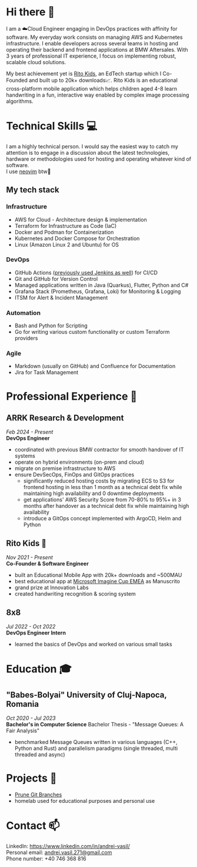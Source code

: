 # Hi there 👋
I am a ☁️Cloud Engineer engaging in DevOps practices with affinity for software. My everyday work consists on managing AWS and Kubernetes infrastructure. I enable developers across several teams in hosting and operating their backend and frontend applications at BMW Aftersales. With 3 years of professional IT experience, I focus on implementing robust, scalable cloud solutions.

My best achievement yet is [Rito Kids](https://www.ritokids.com/), an EdTech startup which I Co-Founded and built up to 20k+ downloads📈. Rito Kids is an educational cross-platform mobile application which helps children aged 4-8 learn handwriting in a fun, interactive way enabled by complex image processing algorithms.
# Technical Skills 💻
I am a highly technical person. I would say the easiest way to catch my attention is to engage in a discussion about the latest technologies, hardware or methodologies used for hosting and operating whatever kind of software. \
I use [neovim](https://neovim.io/) btw📖
## My tech stack
### Infrastructure
- AWS for Cloud - Architecture design & implementation
- Terraform for Infrastructure as Code (IaC)
- Docker and Podman for Containerization
- Kubernetes and Docker Compose for Orchestration
- Linux (Amazon Linux 2 and Ubuntu) for OS
### DevOps
- GitHub Actions ([previously used Jenkins as well](#8x8)) for CI/CD
- Git and GitHub for Version Control
- Managed applications written in Java (Quarkus), Flutter, Python and C#
- Grafana Stack (Prometheus, Grafana, Loki) for Monitoring & Logging
- ITSM for Alert & Incident Management
### Automation
- Bash and Python for Scripting
- Go for writing various custom functionality or custom Terraform providers
### Agile
- Markdown (usually on GitHub) and Confluence for Documentation
- Jira for Task Management
# Professional Experience 🔧
## ARRK Research & Development
*Feb 2024 - Present* \
**DevOps Engineer**
- coordinated with previous BMW contractor for smooth handover of IT systems
- operate on hybrid environments (on-prem and cloud)
- migrate on premise infrastructure to AWS
- ensure DevSecOps, FinOps and GitOps practices
	- significantly reduced hosting costs by migrating ECS to S3 for frontend hosting in less than 1 month as a technical debt fix while maintaining high availability and 0 downtime deployments
	- get applications' AWS Security Score from 70-80% to 95%+ in 3 months after handover as a technical debt fix while maintaining high availability
	- introduce a GitOps concept implemented with ArgoCD, Helm and Python
## Rito Kids 🐧
*Nov 2021 - Present* \
**Co-Founder & Software Engineer**
- built an Educational Mobile App with 20k+ downloads and ~500MAU
- best educational app at [Microsoft Imagine Cup EMEA](https://techcommunity.microsoft.com/blog/studentdeveloperblog/meet-the-2022-imagine-cup-world-finalists/3242062) as Manuscrito
- grand prize at Innovation Labs
- created handwriting recognition & scoring system
## 8x8
*Jul 2022 - Oct 2022* \
**DevOps Engineer Intern**
- learned the basics of DevOps and worked on various small tasks
# Education 🎓
## "Babes-Bolyai" University of Cluj-Napoca, Romania
*Oct 2020 - Jul 2023* \
**Bachelor's in Computer Science**
Bachelor Thesis - "Message Queues: A Fair Analysis"
- benchmarked Message Queues written in various languages (C++, Python and Rust) and parallelism paradigms (single threaded, multi threaded and async)
# Projects 🔨
- [Prune Git Branches](https://github.com/Andrei-Vasil/prune-git-branches)
- homelab used for educational purposes and personal use
# Contact 📫
LinkedIn: https://www.linkedin.com/in/andrei-vasil/ \
Personal email: andrei.vasil.271@gmail.com \
Phone number: +40 746 368 816